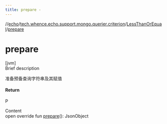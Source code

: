 ```yaml
---
title: prepare -
---
```

//[echo](../../index.md)/[tech.whence.echo.support.mongo.querier.criterion](../index.md)/[LessThanOrEqual](index.md)/[prepare](prepare.md)



# prepare  
[jvm]  
Brief description  


准备预备查询字符串及其赋值



#### Return  


P

  
Content  
open override fun [prepare](prepare.md)(): JsonObject  



